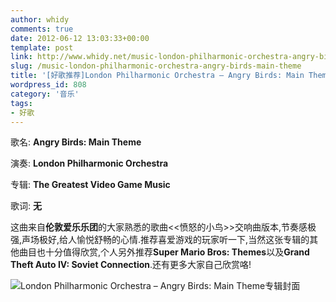 ```yaml
---
author: whidy
comments: true
date: 2012-06-12 13:03:33+00:00
template: post
link: http://www.whidy.net/music-london-philharmonic-orchestra-angry-birds-main-theme.html
slug: /music-london-philharmonic-orchestra-angry-birds-main-theme
title: '[好歌推荐]London Philharmonic Orchestra – Angry Birds: Main Theme'
wordpress_id: 808
category: '音乐'
tags:
- 好歌
---
```


歌名: **Angry Birds: Main Theme**

演奏: **London Philharmonic Orchestra**

专辑: **The Greatest Video Game Music**

歌词: **无**

这曲来自**伦敦爱乐乐团**的大家熟悉的歌曲<<愤怒的小鸟>>交响曲版本,节奏感极强,声场极好,给人愉悦舒畅的心情.推荐喜爱游戏的玩家听一下,当然这张专辑的其他曲目也十分值得欣赏,个人另外推荐**Super Mario Bros: Themes**以及**Grand Theft Auto IV: Soviet Connection**.还有更多大家自己欣赏咯!


![London Philharmonic Orchestra – Angry Birds: Main Theme专辑封面](https://www.whidy.net/wp-content/uploads/2012/06/birds.jpg)



